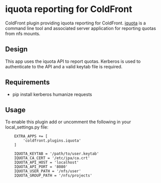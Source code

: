 # iquota reporting for ColdFront

ColdFront plugin providing iquota reporting for ColdFront.
[iquota](https://github.com/ubccr/iquota) is a command line tool and associated
server application for reporting quotas from nfs mounts.

## Design

This app uses the iquota API to report quotas. Kerberos is used
to authenticate to the API and a valid keytab file is required.

## Requirements

- pip install kerberos humanize requests

## Usage

To enable this plugin add or uncomment the following in your local\_settings.py
file:

```
    EXTRA_APPS += [
        'coldfront.plugins.iquota'
    ]

    IQUOTA_KEYTAB = '/path/to/user.keytab'
    IQUOTA_CA_CERT = '/etc/ipa/ca.crt'
    IQUOTA_API_HOST = 'localhost'
    IQUOTA_API_PORT = '8080'
    IQUOTA_USER_PATH = '/nfs/user'
    IQUOTA_GROUP_PATH = '/nfs/projects'
```
